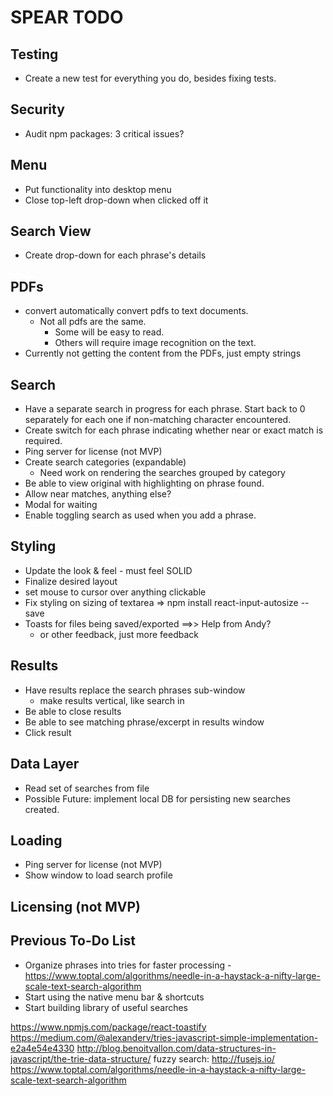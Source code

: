 # SPEAR TODO

## Testing

- Create a new test for everything you do, besides fixing tests.

## Security

- Audit npm packages: 3 critical issues?

## Menu

- Put functionality into desktop menu
- Close top-left drop-down when clicked off it

## Search View

- Create drop-down for each phrase's details

## PDFs

- convert automatically convert pdfs to text documents.
  - Not all pdfs are the same.
    - Some will be easy to read.
    - Others will require image recognition on the text.
- Currently not getting the content from the PDFs, just empty strings

## Search

- Have a separate search in progress for each phrase. Start back to 0 separately for each one if non-matching character encountered.
- Create switch for each phrase indicating whether near or exact match is required.
- Ping server for license (not MVP)
- Create search categories (expandable)
  - Need work on rendering the searches grouped by category
- Be able to view original with highlighting on phrase found.
- Allow near matches, anything else?
- Modal for waiting
- Enable toggling search as used when you add a phrase.

## Styling

- Update the look & feel - must feel SOLID
- Finalize desired layout
- set mouse to cursor over anything clickable
- Fix styling on sizing of textarea => npm install react-input-autosize --save
- Toasts for files being saved/exported ==>> Help from Andy?
  - or other feedback, just more feedback

## Results

- Have results replace the search phrases sub-window
  - make results vertical, like search in
- Be able to close results
- Be able to see matching phrase/excerpt in results window
- Click result

## Data Layer

- Read set of searches from file
- Possible Future: implement local DB for persisting new searches created.

## Loading

- Ping server for license (not MVP)
- Show window to load search profile

## Licensing (not MVP)

## Previous To-Do List

- Organize phrases into tries for faster processing -https://www.toptal.com/algorithms/needle-in-a-haystack-a-nifty-large-scale-text-search-algorithm
- Start using the native menu bar & shortcuts
- Start building library of useful searches

https://www.npmjs.com/package/react-toastify
https://medium.com/@alexanderv/tries-javascript-simple-implementation-e2a4e54e4330
http://blog.benoitvallon.com/data-structures-in-javascript/the-trie-data-structure/
fuzzy search: http://fusejs.io/
https://www.toptal.com/algorithms/needle-in-a-haystack-a-nifty-large-scale-text-search-algorithm
